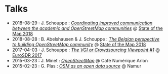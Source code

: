 # Talks

- 2018-08-29 : J. Schouppe : [*Coordinating improved communication between the academic and OpenStreetMap communities*](https://osmbe.github.io/presentations/talks/2018-08-29-osm-science-jschouppe/index.html) @ [State of the Map 2018](https://2018.stateofthemap.org/)
- 2018-08-28 : B. Abelshausen & J. Schouppe : [*The Belgian perspective to building OpenStreetMap community*](https://osmbe.github.io/presentations/talks/2018-08-28-openstreetmap-belgium-jschouppe-babelshausen/index.html) @ [State of the Map 2018](https://2018.stateofthemap.org/)
- 2017-04-03 : J. Schouppe : [*The VGI or Crowdsourcing Viewpoint #1*](http://www.cs.nuim.ie/~pmooney/eurosdr2017/osm_and_gov_data.pptx) @ [EuroSDR 2017](http://www.cs.nuim.ie/~pmooney/eurosdr2017/)
- 2015-03-23 : J. Minet : [*OpenStreetMap*](http://www.nobohan.be/docs/2015_03_23_CafeNumeriqueArlon_OpenStreetMap_Minet.pdf) @ Café Numérique Arlon
- 2015-02-23 : G. Plas : [*OSM as an open data source*](http://www.slideshare.net/glennplas/opendata-namen) @ Namur
